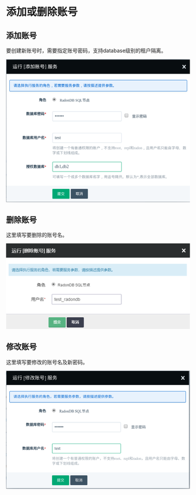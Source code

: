 ---
---

# 添加或删除账号

## 添加账号

要创建新账号时，需要指定账号密码，支持database级别的租户隔离。

![添加账号](../_images/add_user.png)

## 删除账号

这里填写要删除的账号名。

![删除账号](../_images/del_user.png)

## 修改账号

这里填写要修改的账号名及新密码。

![修改账号](../_images/modify_user.png)